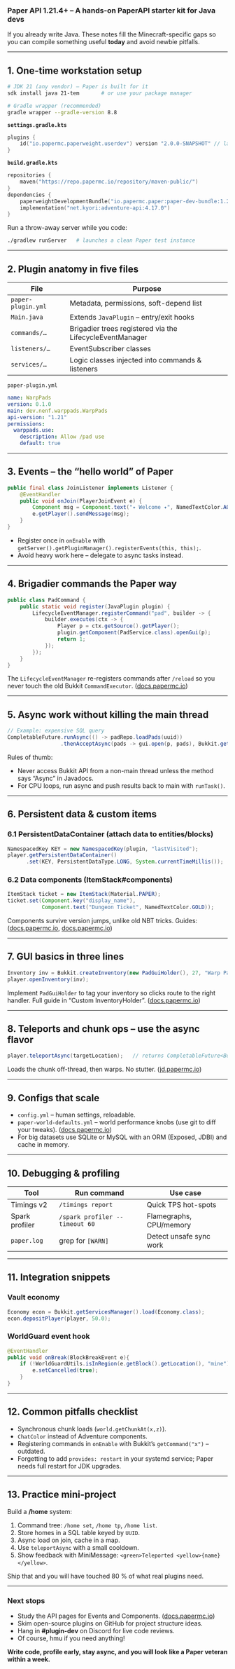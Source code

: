 ### Paper API 1.21.4+ – A hands-on PaperAPI starter kit for Java devs

If you already write Java. These notes fill the Minecraft-specific gaps so you can compile something useful **today** and avoid newbie pitfalls.

---

## 1. One-time workstation setup

```bash
# JDK 21 (any vendor) – Paper is built for it
sdk install java 21-tem       # or use your package manager

# Gradle wrapper (recommended)
gradle wrapper --gradle-version 8.8
```

**`settings.gradle.kts`**

```kotlin
plugins {
    id("io.papermc.paperweight.userdev") version "2.0.0-SNAPSHOT" // latest userdev ([github.com](https://github.com/PaperMC/paperweight/releases/))
}
```

**`build.gradle.kts`**

```kotlin
repositories {
    maven("https://repo.papermc.io/repository/maven-public/")
}
dependencies {
    paperweightDevelopmentBundle("io.papermc.paper:paper-dev-bundle:1.21.4-R0.1-SNAPSHOT")
    implementation("net.kyori:adventure-api:4.17.0")
}
```

Run a throw-away server while you code:

```bash
./gradlew runServer   # launches a clean Paper test instance
```

---

## 2. Plugin anatomy in five files

| File               | Purpose                                                  |
| ------------------ | -------------------------------------------------------- |
| `paper-plugin.yml` | Metadata, permissions, soft-depend list                  |
| `Main.java`        | Extends `JavaPlugin` – entry/exit hooks                  |
| `commands/…`       | Brigadier trees registered via the LifecycleEventManager |
| `listeners/…`      | EventSubscriber classes                                  |
| `services/…`       | Logic classes injected into commands & listeners         |

`paper-plugin.yml`

```yaml
name: WarpPads
version: 0.1.0
main: dev.nenf.warppads.WarpPads
api-version: "1.21"
permissions:
  warppads.use:
    description: Allow /pad use
    default: true
```

---

## 3. Events – the “hello world” of Paper

```java
public final class JoinListener implements Listener {
    @EventHandler
    public void onJoin(PlayerJoinEvent e) {
        Component msg = Component.text("✦ Welcome ✦", NamedTextColor.AQUA);
        e.getPlayer().sendMessage(msg);
    }
}
```

* Register once in `onEnable` with `getServer().getPluginManager().registerEvents(this, this);`.
* Avoid heavy work here – delegate to async tasks instead.

---

## 4. Brigadier commands the Paper way

```java
public class PadCommand {
    public static void register(JavaPlugin plugin) {
        LifecycleEventManager.registerCommand("pad", builder -> {
            builder.executes(ctx -> {
                Player p = ctx.getSource().getPlayer();
                plugin.getComponent(PadService.class).openGui(p);
                return 1;
            });
        });
    }
}
```

The `LifecycleEventManager` re-registers commands after `/reload` so you never touch the old Bukkit `CommandExecutor`. ([docs.papermc.io](https://docs.papermc.io/paper/dev/command-api/basics/registration/))

---

## 5. Async work without killing the main thread

```java
// Example: expensive SQL query
CompletableFuture.runAsync(() -> padRepo.loadPads(uuid))
                 .thenAcceptAsync(pads -> gui.open(p, pads), Bukkit.getScheduler());
```

Rules of thumb:

* Never access Bukkit API from a non-main thread unless the method says “Async” in Javadocs.
* For CPU loops, run async and push results back to main with `runTask()`.

---

## 6. Persistent data & custom items

### 6.1 PersistentDataContainer (attach data to entities/blocks)

```java
NamespacedKey KEY = new NamespacedKey(plugin, "lastVisited");
player.getPersistentDataContainer()
      .set(KEY, PersistentDataType.LONG, System.currentTimeMillis());
```

### 6.2 Data components (ItemStack#components)

```java
ItemStack ticket = new ItemStack(Material.PAPER);
ticket.set(Component.key("display_name"),
           Component.text("Dungeon Ticket", NamedTextColor.GOLD));
```

Components survive version jumps, unlike old NBT tricks. Guides: ([docs.papermc.io](https://docs.papermc.io/paper/dev/api/?utm_source=chatgpt.com), [docs.papermc.io](https://docs.papermc.io/paper/dev/))

---

## 7. GUI basics in three lines

```java
Inventory inv = Bukkit.createInventory(new PadGuiHolder(), 27, "Warp Pads");
player.openInventory(inv);
```

Implement `PadGuiHolder` to tag your inventory so clicks route to the right handler. Full guide in “Custom InventoryHolder”. ([docs.papermc.io](https://docs.papermc.io/paper/dev/))

---

## 8. Teleports and chunk ops – use the async flavor

```java
player.teleportAsync(targetLocation);   // returns CompletableFuture<Boolean>
```

Loads the chunk off-thread, then warps. No stutter. ([jd.papermc.io](https://jd.papermc.io/paper/1.21.7/org/bukkit/entity/Entity.html))

---

## 9. Configs that scale

* `config.yml` – human settings, reloadable.
* `paper-world-defaults.yml` – world performance knobs (use git to diff your tweaks). ([docs.papermc.io](https://docs.papermc.io/paper/reference/world-configuration/))
* For big datasets use SQLite or MySQL with an ORM (Exposed, JDBI) and cache in memory.

---

## 10. Debugging & profiling

| Tool           | Run command                    | Use case                |
| -------------- | ------------------------------ | ----------------------- |
| Timings v2     | `/timings report`              | Quick TPS hot-spots     |
| Spark profiler | `/spark profiler --timeout 60` | Flamegraphs, CPU/memory |
| `paper.log`    | grep for `[WARN]`              | Detect unsafe sync work |

---

## 11. Integration snippets

### Vault economy

```java
Economy econ = Bukkit.getServicesManager().load(Economy.class);
econ.depositPlayer(player, 50.0);
```

### WorldGuard event hook

```java
@EventHandler
public void onBreak(BlockBreakEvent e){
    if (!WorldGuardUtils.isInRegion(e.getBlock().getLocation(), "mine")) {
        e.setCancelled(true);
    }
}
```

---

## 12. Common pitfalls checklist

* Synchronous chunk loads (`world.getChunkAt(x,z)`).
* `ChatColor` instead of Adventure components.
* Registering commands in `onEnable` with Bukkit’s `getCommand("x")` – outdated.
* Forgetting to add `provides: restart` in your systemd service; Paper needs full restart for JDK upgrades.

---

## 13. Practice mini-project

Build a **/home** system:

1. Command tree: `/home set`, `/home tp`, `/home list`.
2. Store homes in a SQL table keyed by `UUID`.
3. Async load on join, cache in a map.
4. Use `teleportAsync` with a small cooldown.
5. Show feedback with MiniMessage: `<green>Teleported <yellow>{name}</yellow>`.

Ship that and you will have touched 80 % of what real plugins need.

---

### Next stops

* Study the API pages for Events and Components. ([docs.papermc.io](https://docs.papermc.io/paper/dev/api/))
* Skim open-source plugins on GitHub for project structure ideas.
* Hang in **#plugin-dev** on Discord for live code reviews.
* Of course, hmu if you need anything!

**Write code, profile early, stay async, and you will look like a Paper veteran within a week.**
